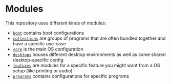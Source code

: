 # Modules
This repository uses different kinds of modules:
* [`boot`](./boot) contains boot configurations
* [`collections`](./collections) are groups of programs that are often bundled together and have a specific use-case
* [`core`](./core) is the main OS configuration
* [`desktops`](./desktops) houses different desktop environments as well as some shared desktop-specific config
* [`features`](./features) are modules for a specific feature you might want from a OS setup (like printing or audio)
* [`programs`](./programs) contains configurations for specific programs

